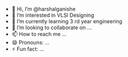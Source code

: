 - 👋 Hi, I’m @harshalganishe
- 👀 I’m interested in VLSI Designing
- 🌱 I’m currently learning 3 rd year engineering
- 💞️ I’m looking to collaborate on ...
- 📫 How to reach me ...
- 😄 Pronouns: ...
- ⚡ Fun fact: ...

<!---
harshalganishe/harshalganishe is a ✨ special ✨ repository because its `README.md` (this file) appears on your GitHub profile.
You can click the Preview link to take a look at your changes.
--->
